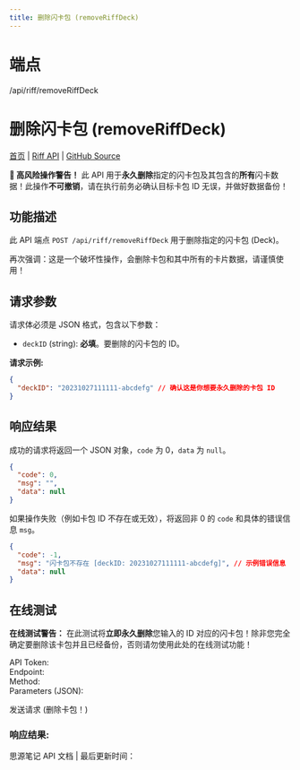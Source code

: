 ```yaml
---
title: 删除闪卡包 (removeRiffDeck)
---
```

# 端点

/api/riff/removeRiffDeck

# 删除闪卡包 (removeRiffDeck)

[首页](../index.html) | [Riff API](index.html) | [GitHub Source](https://github.com/siyuan-note/siyuan/blob/master/kernel/api/riff.go#L391)

**🚨 高风险操作警告！** 此 API 用于**永久删除**指定的闪卡包及其包含的**所有**闪卡数据！此操作**不可撤销**，请在执行前务必确认目标卡包 ID 无误，并做好数据备份！

## 功能描述

此 API 端点 `POST /api/riff/removeRiffDeck` 用于删除指定的闪卡包 (Deck)。

再次强调：这是一个破坏性操作，会删除卡包和其中所有的卡片数据，请谨慎使用！

## 请求参数

请求体必须是 JSON 格式，包含以下参数：

-   `deckID` (string): **必填**。要删除的闪卡包的 ID。

**请求示例:**

```json
{
  "deckID": "20231027111111-abcdefg" // 确认这是你想要永久删除的卡包 ID
}
```

## 响应结果

成功的请求将返回一个 JSON 对象，`code` 为 0，`data` 为 `null`。

```json
{
  "code": 0,
  "msg": "",
  "data": null
}
```

如果操作失败（例如卡包 ID 不存在或无效），将返回非 0 的 `code` 和具体的错误信息 `msg`。

```json
{
  "code": -1,
  "msg": "闪卡包不存在 [deckID: 20231027111111-abcdefg]", // 示例错误信息
  "data": null
}
```

## 在线测试

**在线测试警告：** 在此测试将**立即永久删除**您输入的 ID 对应的闪卡包！除非您完全确定要删除该卡包并且已经备份，否则请勿使用此处的在线测试功能！

API Token:   
Endpoint:   
Method:   
Parameters (JSON):  
  
发送请求 (删除卡包！)

### 响应结果:

思源笔记 API 文档 | 最后更新时间：


